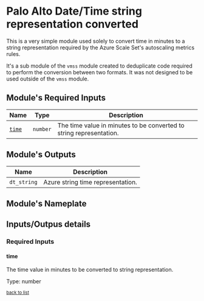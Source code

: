 <!-- BEGIN_TF_DOCS -->
# Palo Alto Date/Time string representation converted

This is a very simple module used solely to convert time in minutes to a string representation required by the
Azure Scale Set's autoscaling metrics rules.

It's a sub module of the `vmss` module created to deduplicate code required to perform the conversion between
two formats. It was not designed to be used outside of the `vmss` module.

## Module's Required Inputs

Name | Type | Description
--- | --- | ---
[`time`](#time) | `number` | The time value in minutes to be converted to string representation.




## Module's Outputs

Name |  Description
--- | ---
`dt_string` | Azure string time representation.

## Module's Nameplate









## Inputs/Outpus details

### Required Inputs


#### time

The time value in minutes to be converted to string representation.

Type: number

<sup>[back to list](#modules-required-inputs)</sup>



<!-- END_TF_DOCS -->